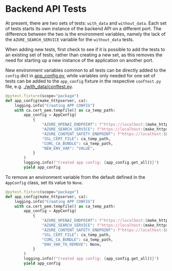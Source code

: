 # Backend API Tests

At present, there are two sets of tests: `with_data` and `without_data`.
Each set of tests starts its own instance of the backend API on a different port.
The difference between the two is the environment variables, namely the lack of the
`AZURE_SEARCH_SERVICE` variable for the `without_data` tests.

When adding new tests, first check to see if it is possible to add the tests to an
existing set of tests, rather than creating a new set, as this removes the need for
starting up a new instance of the application on another port.

New environment variables common to all tests can be directly added to the `config`
dict in [app_config.py](../app_config.py), while variables only needed for one set
of tests can be added to the `app_config` fixture in the respective `conftest.py`
file, e.g. [./with_data/conftest.py](./with_data/conftest.py).

```py
@pytest.fixture(scope="package")
def app_config(make_httpserver, ca):
    logging.info("Creating APP CONFIG")
    with ca.cert_pem.tempfile() as ca_temp_path:
        app_config = AppConfig(
            {
                "AZURE_OPENAI_ENDPOINT": f"https://localhost:{make_httpserver.port}/",
                "AZURE_SEARCH_SERVICE": f"https://localhost:{make_httpserver.port}/",
                "AZURE_CONTENT_SAFETY_ENDPOINT": f"https://localhost:{make_httpserver.port}/",
                "SSL_CERT_FILE": ca_temp_path,
                "CURL_CA_BUNDLE": ca_temp_path,
                "NEW_ENV_VAR": "VALUE",
            }
        )
        logging.info(f"Created app config: {app_config.get_all()}")
        yield app_config
```

To remove an environment variable from the default defined in the `AppConfig` class,
set its value to `None`.

```py
@pytest.fixture(scope="package")
def app_config(make_httpserver, ca):
    logging.info("Creating APP CONFIG")
    with ca.cert_pem.tempfile() as ca_temp_path:
        app_config = AppConfig(
            {
                "AZURE_OPENAI_ENDPOINT": f"https://localhost:{make_httpserver.port}/",
                "AZURE_SEARCH_SERVICE": f"https://localhost:{make_httpserver.port}/",
                "AZURE_CONTENT_SAFETY_ENDPOINT": f"https://localhost:{make_httpserver.port}/",
                "SSL_CERT_FILE": ca_temp_path,
                "CURL_CA_BUNDLE": ca_temp_path,
                "ENV_VAR_TO_REMOVE": None,
            }
        )
        logging.info(f"Created app config: {app_config.get_all()}")
        yield app_config
```
